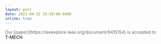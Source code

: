 ```yaml
---
layout: post
date: 2021-04-22 15:59:00-0400
inline: true
---
```

<span style="color:dimgray">
Our [paper](https://ieeexplore.ieee.org/document/9415154) is accepted to <span style="color:black">T-MECH</span>.
</span>
